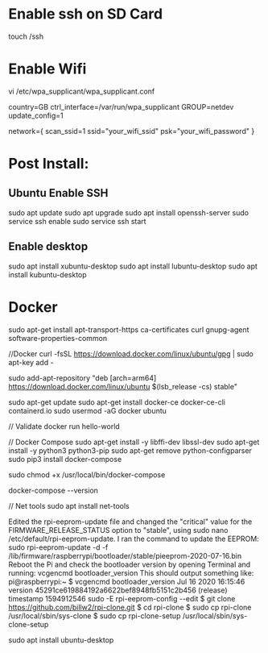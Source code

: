# Enable ssh on SD Card 
touch /ssh 

# Enable Wifi
vi /etc/wpa_supplicant/wpa_supplicant.conf 

  country=GB 
  ctrl_interface=/var/run/wpa_supplicant 
  GROUP=netdev 
  update_config=1

  network={ 
    scan_ssid=1 
    ssid="your_wifi_ssid" 
    psk="your_wifi_password" 
  } 

# Post Install: 

## Ubuntu Enable SSH 
sudo apt update 
sudo apt upgrade 
sudo apt install openssh-server 
sudo service ssh enable 
sudo service ssh start 

## Enable desktop 
sudo apt install xubuntu-desktop 
sudo apt install lubuntu-desktop 
sudo apt install kubuntu-desktop 

# Docker 
sudo apt-get install
apt-transport-https
ca-certificates
curl
gnupg-agent
software-properties-common

//Docker curl -fsSL https://download.docker.com/linux/ubuntu/gpg | sudo apt-key add -

sudo add-apt-repository
"deb [arch=arm64] https://download.docker.com/linux/ubuntu
$(lsb_release -cs)
stable"

sudo apt-get update sudo apt-get install docker-ce docker-ce-cli containerd.io sudo usermod -aG docker ubuntu

// Validate docker run hello-world

// Docker Compose sudo apt-get install -y libffi-dev libssl-dev sudo apt-get install -y python3 python3-pip sudo apt-get remove python-configparser sudo pip3 install docker-compose

sudo chmod +x /usr/local/bin/docker-compose

docker-compose --version

// Net tools sudo apt install net-tools

Edited the rpi-eeprom-update file and changed the "critical" value for the FIRMWARE_RELEASE_STATUS option to "stable", using sudo nano /etc/default/rpi-eeprom-update. I ran the command to update the EEPROM: sudo rpi-eeprom-update -d -f /lib/firmware/raspberrypi/bootloader/stable/pieeprom-2020-07-16.bin Reboot the Pi and check the bootloader version by opening Terminal and running: vcgencmd bootloader_version This should output something like: pi@raspberrypi:~ $ vcgencmd bootloader_version Jul 16 2020 16:15:46 version 45291ce619884192a6622bef8948fb5151c2b456 (release) timestamp 1594912546 sudo -E rpi-eeprom-config --edit $ git clone https://github.com/billw2/rpi-clone.git $ cd rpi-clone $ sudo cp rpi-clone /usr/local/sbin/sys-clone $ sudo cp rpi-clone-setup /usr/local/sbin/sys-clone-setup

sudo apt install ubuntu-desktop
